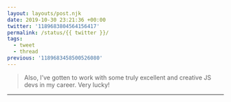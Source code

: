 ```yaml
---
layout: layouts/post.njk
date: 2019-10-30 23:21:36 +00:00
twitter: '1189683804564156417'
permalink: /status/{{ twitter }}/
tags: 
  - tweet
  - thread
previous: '1189683458500526080'
---
```


> Also, I’ve gotten to work with some truly excellent and creative JS devs in my career. Very lucky!

---
